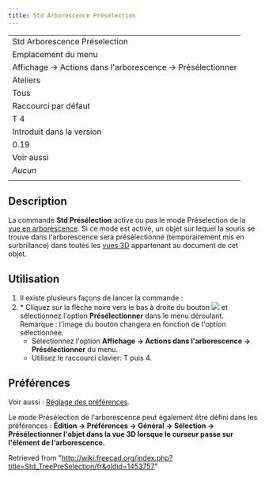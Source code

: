 ```yaml
---
title: Std Arborescence Préselection
---
```

|  |
| --- |
| Std Arborescence Préselection |
| Emplacement du menu |
| Affichage → Actions dans l'arborescence → Présélectionner |
| Ateliers |
| Tous |
| Raccourci par défaut |
| T 4 |
| Introduit dans la version |
| 0.19 |
| Voir aussi |
| *Aucun* |
|  |

## Description

La commande **Std Présélection** active ou pas le mode Préselection de la [vue en arborescence](/Tree_view/fr "Tree view/fr"). Si ce mode est activé, un objet sur lequel la souris se trouve dans l'arborescence sera présélectionné (temporairement mis en surbrillance) dans toutes les [vues 3D](/3D_view/fr "3D view/fr") appartenant au document de cet objet.

## Utilisation

1. Il existe plusieurs façons de lancer la commande :
2. \* Cliquez sur la flèche noire vers le bas à droite du bouton ![](/images/Std_TreeSyncView.svg) et sélectionnez l'option **Présélectionner** dans le menu déroulant. Remarque : l'image du bouton changera en fonction de l'option sélectionnée.
   * Sélectionnez l'option **Affichage → Actions dans l'arborescence → Présélectionner** du menu.
   * Utilisez le raccourci clavier: T puis 4.

## Préférences

Voir aussi : [Réglage des préférences](/Preferences_Editor/fr "Preferences Editor/fr").

Le mode Présélection de l'arborescence peut également être défini dans les préférences : **Édition → Préférences → Général → Sélection → Présélectionner l'objet dans la vue 3D lorsque le curseur passe sur l'élément de l'arborescence**.

Retrieved from "<http://wiki.freecad.org/index.php?title=Std_TreePreSelection/fr&oldid=1453757>"